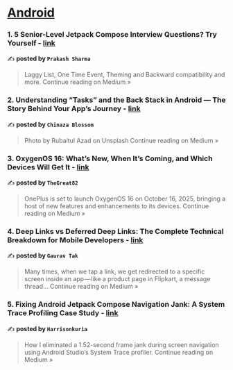 
<h1><a href=https://medium.com/tag/android/recommended target="_blank" rel="noopener noreferrer">Android</a></h1>
<h3>1. 5 Senior-Level Jetpack Compose Interview Questions? Try Yourself - <a href="https://trricho.medium.com/5-senior-level-jetpack-compose-interview-questions-try-yourself-f195664af510?source=rss------android-5" target="_blank" rel="noopener noreferrer">link</a></h3>

✍️ **posted by `Prakash Sharma`**

<blockquote>Laggy List, One Time Event, Theming and Backward compatibility and more.
Continue reading on Medium »</blockquote>

<h3>2.  Understanding “Tasks” and the Back Stack in Android — The Story Behind Your App’s Journey - <a href="https://medium.com/@chinazablossom7/understanding-tasks-and-the-back-stack-in-android-the-story-behind-your-apps-journey-fde477dd1fd0?source=rss------android-5" target="_blank" rel="noopener noreferrer">link</a></h3>

✍️ **posted by `Chinaza Blossom`**

<blockquote>Photo by Rubaitul Azad on Unsplash
Continue reading on Medium »</blockquote>

<h3>3.  OxygenOS 16: What’s New, When It’s Coming, and Which Devices Will Get It - <a href="https://medium.com/@vishalthegreat82/oxygenos-16-whats-new-when-it-s-coming-and-which-devices-will-get-it-6cca829ab3cf?source=rss------android-5" target="_blank" rel="noopener noreferrer">link</a></h3>

✍️ **posted by `TheGreat82`**

<blockquote>OnePlus is set to launch OxygenOS 16 on October 16, 2025, bringing a host of new features and enhancements to its devices.
Continue reading on Medium »</blockquote>

<h3>4. Deep Links vs Deferred Deep Links: The Complete Technical Breakdown for Mobile Developers - <a href="https://medium.com/@gauravkumarjaipur/deep-links-vs-deferred-deep-links-the-complete-technical-breakdown-for-mobile-developers-30f58d706fb6?source=rss------android-5" target="_blank" rel="noopener noreferrer">link</a></h3>

✍️ **posted by `Gaurav Tak`**

<blockquote>Many times, when we tap a link, we get redirected to a specific screen inside an app — like a product page in Flipkart, a message thread…
Continue reading on Medium »</blockquote>

<h3>5. Fixing Android Jetpack Compose Navigation Jank: A System Trace Profiling Case Study - <a href="https://medium.com/@harrisonkuria254/fixing-android-jetpack-compose-navigation-jank-a-system-trace-profiling-case-study-0a65c0b54876?source=rss------android-5" target="_blank" rel="noopener noreferrer">link</a></h3>

✍️ **posted by `Harrisonkuria`**

<blockquote>How I eliminated a 1.52-second frame jank during screen navigation using Android Studio’s System Trace profiler.
Continue reading on Medium »</blockquote>

